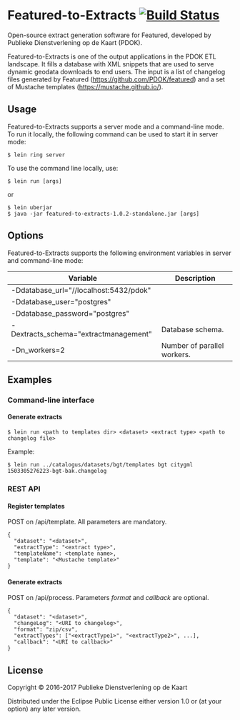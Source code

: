 # Featured-to-Extracts [![Build Status](https://travis-ci.org/PDOK/featured.svg?branch=master)](https://travis-ci.org/PDOK/featured-to-extracts)

Open-source extract generation software for Featured, developed by Publieke Dienstverlening op de Kaart (PDOK).

Featured-to-Extracts is one of the output applications in the PDOK ETL landscape.
It fills a database with XML snippets that are used to serve dynamic geodata downloads to end users.
The input is a list of changelog files generated by Featured (<https://github.com/PDOK/featured>) and a set of Mustache
templates (<https://mustache.github.io/>).

## Usage

Featured-to-Extracts supports a server mode and a command-line mode.
To run it locally, the following command can be used to start it in server mode:

    $ lein ring server

To use the command line locally, use:

    $ lein run [args]

or

    $ lein uberjar
    $ java -jar featured-to-extracts-1.0.2-standalone.jar [args]

## Options

Featured-to-Extracts supports the following environment variables in server and command-line mode:

| Variable | Description |
|---|---|
| -Ddatabase_url="//localhost:5432/pdok" | |
| -Ddatabase_user="postgres" | |
| -Ddatabase_password="postgres" | |
| -Dextracts_schema="extractmanagement" | Database schema. |
| -Dn_workers=2 | Number of parallel workers. |

## Examples

### Command-line interface

#### Generate extracts
    $ lein run <path to templates dir> <dataset> <extract type> <path to changelog file>

Example:

    $ lein run ../catalogus/datasets/bgt/templates bgt citygml 1503305276223-bgt-bak.changelog

### REST API

#### Register templates
POST on <featured-root>/api/template. All parameters are mandatory.

    {
      "dataset": "<dataset>",
      "extractType": "<extract type>",
      "templateName": <template name>,
      "template": "<Mustache template>"
    }

#### Generate extracts
POST on <featured-root>/api/process. Parameters _format_ and _callback_ are optional.

    {
      "dataset": "<dataset>",
      "changeLog": "<URI to changelog>",
      "format": "zip/csv",
      "extractTypes": ["<extractType1>", "<extractType2>", ...],
      "callback": "<URI to callback>"
    }

## License

Copyright © 2016-2017 Publieke Dienstverlening op de Kaart

Distributed under the Eclipse Public License either version 1.0 or (at your option) any later version.
